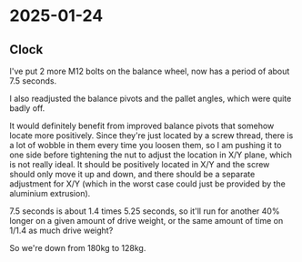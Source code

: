 # 2025-01-24

## Clock

I've put 2 more M12 bolts on the balance wheel, now has a period of about 7.5 seconds.

I also readjusted the balance pivots and the pallet angles, which were quite badly off.

It would definitely benefit from improved balance pivots that somehow locate more
positively. Since they're just located by a screw thread, there is a lot of wobble in them
every time you loosen them, so I am pushing it to one side before tightening the nut
to adjust the location in X/Y plane, which is not really ideal. It should be positively
located in X/Y and the screw should only move it up and down, and there should be a
separate adjustment for X/Y (which in the worst case could just be provided by the aluminium
extrusion).

7.5 seconds is about 1.4 times 5.25 seconds, so it'll run for another 40% longer on
a given amount of drive weight, or the same
amount of time on 1/1.4 as much drive weight?

So we're down from 180kg to 128kg.
